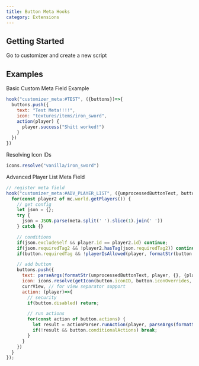 ```yaml
---
title: Button Meta Hooks
category: Extensions
---
```


## Getting Started

Go to customizer and create a new script

## Examples

<CodeHeader>
    Basic Custom Meta Field Example
</CodeHeader>

```js
hook("customizer_meta:#TEST", ({buttons})=>{
  buttons.push({
    text: "Test Meta!!!!",
    icon: "textures/items/iron_sword",
    action(player) {
      player.success("Shitt worked!")
    }
  })
})
```

<CodeHeader>
    Resolving Icon IDs
</CodeHeader>

```js
icons.resolve("vanilla/iron_sword")
```

<CodeHeader>
    Advanced Player List Meta Field
</CodeHeader>

```js
// register meta field
hook("customizer_meta:#ADV_PLAYER_LIST", ({unprocessedButtonText, buttons, args, button, currView, getIcon, player, playerIsAllowed, meta, parseArgs})=>{
  for(const player2 of mc.world.getPlayers()) {
    // get config
    let json = {};
    try {
      json = JSON.parse(meta.split(' ').slice(1).join(' '))
    } catch {}

    // conditions
    if(json.excludeSelf && player.id == player2.id) continue;
    if(json.requiredTag2 && !player2.hasTag(json.requiredTag2)) continue;
    if(button.requiredTag && !playerIsAllowed(player, formatStr(button.requiredTag, player, {}, {player2: player2}))) continue;

    // add button
    buttons.push({
      text: parseArgs(formatStr(unprocessedButtonText, player, {}, {player2}), ...args),
      icon: icons.resolve(getIcon(button.iconID, button.iconOverrides, player2)),
      currView, // for view separator support
      action: (player)=>{
        // security
        if(button.disabled) return;

        // run actions
        for(const action of button.actions) {
          let result = actionParser.runAction(player, parseArgs(formatStr(action, player, {}, {player2}), ...args))
          if(!result && button.conditionalActions) break;
        }
      }
    })
  }
});
```